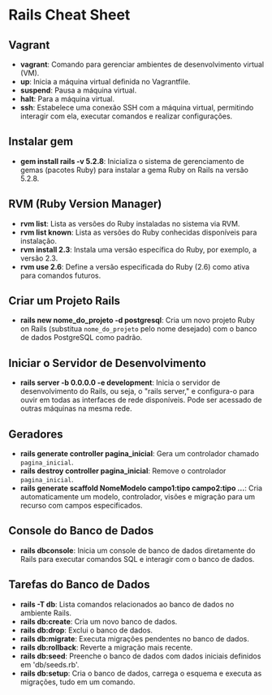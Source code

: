 # Rails Cheat Sheet

## Vagrant

- **vagrant**: Comando para gerenciar ambientes de desenvolvimento virtual (VM).
- **up**: Inicia a máquina virtual definida no Vagrantfile.
- **suspend**: Pausa a máquina virtual.
- **halt**: Para a máquina virtual.
- **ssh**: Estabelece uma conexão SSH com a máquina virtual, permitindo interagir com ela, executar comandos e realizar configurações.

## Instalar gem

- **gem install rails -v 5.2.8**: Inicializa o sistema de gerenciamento de gemas (pacotes Ruby) para instalar a gema Ruby on Rails na versão 5.2.8.

## RVM (Ruby Version Manager)

- **rvm list**: Lista as versões do Ruby instaladas no sistema via RVM.
- **rvm list known**: Lista as versões do Ruby conhecidas disponíveis para instalação.
- **rvm install 2.3**: Instala uma versão específica do Ruby, por exemplo, a versão 2.3.
- **rvm use 2.6**: Define a versão especificada do Ruby (2.6) como ativa para comandos futuros.

## Criar um Projeto Rails

- **rails new nome_do_projeto -d postgresql**: Cria um novo projeto Ruby on Rails (substitua `nome_do_projeto` pelo nome desejado) com o banco de dados PostgreSQL como padrão.

## Iniciar o Servidor de Desenvolvimento

- **rails server -b 0.0.0.0 -e development**: Inicia o servidor de desenvolvimento do Rails, ou seja, o "rails server," e configura-o para ouvir em todas as interfaces de rede disponíveis. Pode ser acessado de outras máquinas na mesma rede.

## Geradores

- **rails generate controller pagina_inicial**: Gera um controlador chamado `pagina_inicial`.
- **rails destroy controller pagina_inicial**: Remove o controlador `pagina_inicial`.
- **rails generate scaffold NomeModelo campo1:tipo campo2:tipo ...**: Cria automaticamente um modelo, controlador, visões e migração para um recurso com campos especificados.

## Console do Banco de Dados

- **rails dbconsole**: Inicia um console de banco de dados diretamente do Rails para executar comandos SQL e interagir com o banco de dados.

## Tarefas do Banco de Dados

- **rails -T db**: Lista comandos relacionados ao banco de dados no ambiente Rails.
- **rails db:create**: Cria um novo banco de dados.
- **rails db:drop**: Exclui o banco de dados.
- **rails db:migrate**: Executa migrações pendentes no banco de dados.
- **rails db:rollback**: Reverte a migração mais recente.
- **rails db:seed**: Preenche o banco de dados com dados iniciais definidos em 'db/seeds.rb'.
- **rails db:setup**: Cria o banco de dados, carrega o esquema e executa as migrações, tudo em um comando.
